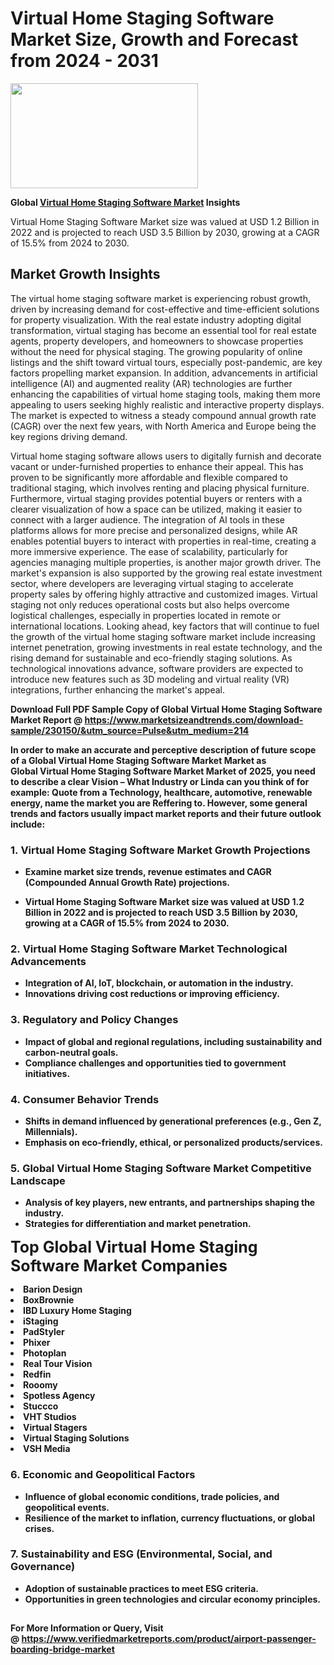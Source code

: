<H1>Virtual Home Staging Software Market Size, Growth and Forecast from 2024 - 2031</H1><img class="aligncenter size-medium wp-image-584254" src="https://thirdeyenews.in/wp-content/uploads/2024/09/Global-Market-Research-300x168.jpeg" alt="" width="300" height="168" /><p><strong>Global&nbsp;<a href="https://www.marketsizeandtrends.com/download-sample/230150/&amp;utm_source=Pulse&amp;utm_medium=214">Virtual Home Staging Software Market</a> Insights</strong></p><p>Virtual Home Staging Software Market size was valued at USD 1.2 Billion in 2022 and is projected to reach USD 3.5 Billion by 2030, growing at a CAGR of 15.5% from 2024 to 2030.</p><p><h2>Market Growth Insights</h2> <p>The virtual home staging software market is experiencing robust growth, driven by increasing demand for cost-effective and time-efficient solutions for property visualization. With the real estate industry adopting digital transformation, virtual staging has become an essential tool for real estate agents, property developers, and homeowners to showcase properties without the need for physical staging. The growing popularity of online listings and the shift toward virtual tours, especially post-pandemic, are key factors propelling market expansion. In addition, advancements in artificial intelligence (AI) and augmented reality (AR) technologies are further enhancing the capabilities of virtual home staging tools, making them more appealing to users seeking highly realistic and interactive property displays. The market is expected to witness a steady compound annual growth rate (CAGR) over the next few years, with North America and Europe being the key regions driving demand. </p> <p><strong></strong></p> <p>Virtual home staging software allows users to digitally furnish and decorate vacant or under-furnished properties to enhance their appeal. This has proven to be significantly more affordable and flexible compared to traditional staging, which involves renting and placing physical furniture. Furthermore, virtual staging provides potential buyers or renters with a clearer visualization of how a space can be utilized, making it easier to connect with a larger audience. The integration of AI tools in these platforms allows for more precise and personalized designs, while AR enables potential buyers to interact with properties in real-time, creating a more immersive experience. The ease of scalability, particularly for agencies managing multiple properties, is another major growth driver. The market's expansion is also supported by the growing real estate investment sector, where developers are leveraging virtual staging to accelerate property sales by offering highly attractive and customized images. Virtual staging not only reduces operational costs but also helps overcome logistical challenges, especially in properties located in remote or international locations. Looking ahead, key factors that will continue to fuel the growth of the virtual home staging software market include increasing internet penetration, growing investments in real estate technology, and the rising demand for sustainable and eco-friendly staging solutions. As technological innovations advance, software providers are expected to introduce new features such as 3D modeling and virtual reality (VR) integrations, further enhancing the market's appeal. <p><strong></p><p><span class=""><strong>Download Full PDF Sample Copy of Global Virtual Home Staging Software Market Report</strong> @ <a href="https://www.marketsizeandtrends.com/download-sample/230150/&amp;utm_source=Pulse&amp;utm_medium=214" target="_blank">https://www.marketsizeandtrends.com/download-sample/230150/&amp;utm_source=Pulse&amp;utm_medium=214</a></span></p><p>In order to make an accurate and perceptive description of future scope of a Global&nbsp;Virtual Home Staging Software Market Market as Global&nbsp;Virtual Home Staging Software Market Market of 2025, you need to describe a clear Vision &ndash; What Industry or Linda can you think of for example: Quote from a Technology, healthcare, automotive, renewable energy, name the market you are Reffering to. However, some general trends and factors usually impact market reports and their future outlook include:</p><h3>1.&nbsp;<strong>Virtual Home Staging Software Market Growth Projections</strong></h3><ul><li>Examine market size trends, revenue estimates and CAGR (Compounded Annual Growth Rate) projections.</li><li><p>Virtual Home Staging Software Market size was valued at USD 1.2 Billion in 2022 and is projected to reach USD 3.5 Billion by 2030, growing at a CAGR of 15.5% from 2024 to 2030.</p></li></ul><h3>2.&nbsp;<strong>Virtual Home Staging Software Market Technological Advancements</strong></h3><ul><li>Integration of AI, IoT, blockchain, or automation in the industry.</li><li>Innovations driving cost reductions or improving efficiency.</li></ul><h3>3.&nbsp;<strong>Regulatory and Policy Changes</strong></h3><ul><li>Impact of global and regional regulations, including sustainability and carbon-neutral goals.</li><li>Compliance challenges and opportunities tied to government initiatives.</li></ul><h3>4.&nbsp;<strong>Consumer Behavior Trends</strong></h3><ul><li>Shifts in demand influenced by generational preferences (e.g., Gen Z, Millennials).</li><li>Emphasis on eco-friendly, ethical, or personalized products/services.</li></ul><h3>5.&nbsp;<strong>Global Virtual Home Staging Software Market Competitive Landscape</strong></h3><ul><li>Analysis of key players, new entrants, and partnerships shaping the industry.</li><li>Strategies for differentiation and market penetration.</li></ul><p data-pm-slice="1 1 []"><span style="color: inherit; font-family: inherit; font-size: 25px;">Top Global Virtual Home Staging Software Market Companies</span></p><div class="" data-test-id=""><p><li>Barion Design</li><li> BoxBrownie</li><li> IBD Luxury Home Staging</li><li> iStaging</li><li> PadStyler</li><li> Phixer</li><li> Photoplan</li><li> Real Tour Vision</li><li> Redfin</li><li> Rooomy</li><li> Spotless Agency</li><li> Stuccco</li><li> VHT Studios</li><li> Virtual Stagers</li><li> Virtual Staging Solutions</li><li> VSH Media</li></p></div><h3>6.&nbsp;<strong>Economic and Geopolitical Factors</strong></h3><ul><li>Influence of global economic conditions, trade policies, and geopolitical events.</li><li>Resilience of the market to inflation, currency fluctuations, or global crises.</li></ul><h3>7.&nbsp;<strong>Sustainability and ESG (Environmental, Social, and Governance)</strong></h3><ul><li>Adoption of sustainable practices to meet ESG criteria.</li><li>Opportunities in green technologies and circular economy principles.</li></ul><h2><strong style="font-size: 14px;">For More Information or Query, Visit @&nbsp;</strong><a style="background-color: #ffffff; font-size: 14px;" href="https://www.marketsizeandtrends.com/report/virtual-home-staging-software-market/" target="_blank">https://www.verifiedmarketreports.com/product/airport-passenger-boarding-bridge-market</a></h2>
